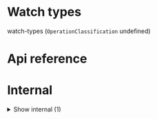 # Watch types

watch-types (`OperationClassification` undefined)



# Api reference

# Internal

<details><summary>Show internal (1)</summary>
    
  # 🔹 WatchEventType

Different event types for the watcher of the file system (chokidar)

- add: a file got created
- addDir: a folder got created
- change: a file changed
- unlink: a file got removed
- unlinkDir: a folder got removed






  </details>

